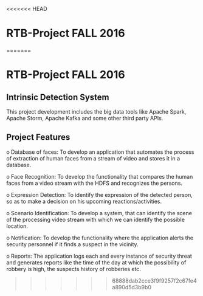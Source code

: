 <<<<<<< HEAD
# RTB-Project FALL 2016
=======
# RTB-Project FALL 2016
## Intrinsic Detection System

This project development includes the big data tools like Apache Spark, Apache Storm, Apache Kafka and some other third party APIs.

## Project Features

o	Database of faces: To develop an application that automates the process of extraction of human faces from a stream of video and stores it in a database. 

o	Face Recognition: To develop the functionality that compares the human faces from a video stream with the HDFS and recognizes the persons. 

o	Expression Detection: To identify the expression of the detected person, so as to make a decision on his upcoming reactions/activities.

o	Scenario Identification: To develop a system, that can identify the scene of the processing video stream with which we can identify the possible location.

o	Notification: To develop the functionality where the application alerts the security personnel if it finds a suspect in the vicinity.

o	Reports: The application logs each and every instance of security threat and generates reports like the time of the day at which the possibility of robbery is high, the suspects history of robberies etc.

>>>>>>> 68888dab2cce3f9f9257f2c67fe4a890d5d3b9b0
